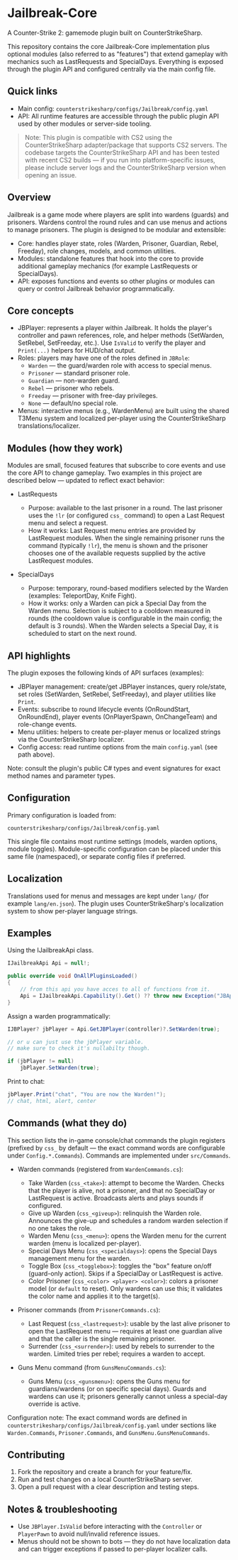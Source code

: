 # Jailbreak-Core

A Counter-Strike 2: gamemode plugin built on CounterStrikeSharp.

This repository contains the core Jailbreak-Core implementation plus optional modules (also referred to as "features") that extend gameplay with mechanics such as LastRequests and SpecialDays. Everything is exposed through the plugin API and configured centrally via the main config file.

## Quick links

- Main config: `counterstrikesharp/configs/Jailbreak/config.yaml`
- API: All runtime features are accessible through the public plugin API used by other modules or server-side tooling.

> Note: This plugin is compatible with CS2 using the CounterStrikeSharp adapter/package that supports CS2 servers. The codebase targets the CounterStrikeSharp API and has been tested with recent CS2 builds — if you run into platform-specific issues, please include server logs and the CounterStrikeSharp version when opening an issue.

## Overview

Jailbreak is a game mode where players are split into wardens (guards) and prisoners. Wardens control the round rules and can use menus and actions to manage prisoners. The plugin is designed to be modular and extensible:

- Core: handles player state, roles (Warden, Prisoner, Guardian, Rebel, Freeday), role changes, models, and common utilities.
- Modules: standalone features that hook into the core to provide additional gameplay mechanics (for example LastRequests or SpecialDays).
- API: exposes functions and events so other plugins or modules can query or control Jailbreak behavior programmatically.

## Core concepts

- JBPlayer: represents a player within Jailbreak. It holds the player's controller and pawn references, role, and helper methods (SetWarden, SetRebel, SetFreeday, etc.). Use `IsValid` to verify the player and `Print(...)` helpers for HUD/chat output.
- Roles: players may have one of the roles defined in `JBRole`:
  - `Warden` — the guard/warden role with access to special menus.
  - `Prisoner` — standard prisoner role.
  - `Guardian` — non-warden guard.
  - `Rebel` — prisoner who rebels.
  - `Freeday` — prisoner with free-day privileges.
  - `None` — default/no special role.
- Menus: interactive menus (e.g., WardenMenu) are built using the shared T3Menu system and localized per-player using the CounterStrikeSharp translations/localizer.

## Modules (how they work)

Modules are small, focused features that subscribe to core events and use the core API to change gameplay. Two examples in this project are described below — updated to reflect exact behavior:

- LastRequests
  - Purpose: available to the last prisoner in a round. The last prisoner uses the `!lr` (or configured `css_` command) to open a Last Request menu and select a request.
  - How it works: Last Request menu entries are provided by LastRequest modules. When the single remaining prisoner runs the command (typically `!lr`), the menu is shown and the prisoner chooses one of the available requests supplied by the active LastRequest modules.

- SpecialDays
  - Purpose: temporary, round-based modifiers selected by the Warden (examples: TeleportDay, Knife Fight).
  - How it works: only a Warden can pick a Special Day from the Warden menu. Selection is subject to a cooldown measured in rounds (the cooldown value is configurable in the main config; the default is 3 rounds). When the Warden selects a Special Day, it is scheduled to start on the next round.

## API highlights

The plugin exposes the following kinds of API surfaces (examples):

- JBPlayer management: create/get JBPlayer instances, query role/state, set roles (SetWarden, SetRebel, SetFreeday), and player utilities like `Print`.
- Events: subscribe to round lifecycle events (OnRoundStart, OnRoundEnd), player events (OnPlayerSpawn, OnChangeTeam) and role-change events.
- Menu utilities: helpers to create per-player menus or localized strings via the CounterStrikeSharp localizer.
- Config access: read runtime options from the main `config.yaml` (see path above).

Note: consult the plugin's public C# types and event signatures for exact method names and parameter types.

## Configuration

Primary configuration is loaded from:

`counterstrikesharp/configs/Jailbreak/config.yaml`

This single file contains most runtime settings (models, warden options, module toggles). Module-specific configuration can be placed under this same file (namespaced), or separate config files if preferred.

## Localization

Translations used for menus and messages are kept under `lang/` (for example `lang/en.json`). The plugin uses CounterStrikeSharp's localization system to show per-player language strings.

## Examples

Using the IJailbreakApi class.

```csharp
IJailbreakApi Api = null!;

public override void OnAllPluginsLoaded()
{
    // from this api you have acces to all of functions from it.
    Api = IJailbreakApi.Capability().Get() ?? throw new Exception("JBApi not found!")
}
```

Assign a warden programmatically:

```csharp
IJBPlayer? jbPlayer = Api.GetJBPlayer(controller)?.SetWarden(true);

// or u can just use the jbPlayer variable.
// make sure to check it's nullabilty though.

if (jbPlayer != null)
    jbPlayer.SetWarden(true);

```

Print to chat:

```csharp
jbPlayer.Print("chat", "You are now the Warden!");
// chat, html, alert, center
```

## Commands (what they do)

This section lists the in-game console/chat commands the plugin registers (prefixed by `css_` by default — the exact command words are configurable under `Config.*.Commands`). Commands are implemented under `src/Commands`.

- Warden commands (registered from `WardenCommands.cs`):
  - Take Warden (`css_<take>`): attempt to become the Warden. Checks that the player is alive, not a prisoner, and that no SpecialDay or LastRequest is active. Broadcasts alerts and plays sounds if configured.
  - Give up Warden (`css_<giveup>`): relinquish the Warden role. Announces the give-up and schedules a random warden selection if no one takes the role.
  - Warden Menu (`css_<menu>`): opens the Warden menu for the current warden (menu is localized per-player).
  - Special Days Menu (`css_<specialdays>`): opens the Special Days management menu for the warden.
  - Toggle Box (`css_<togglebox>`): toggles the "box" feature on/off (guard-only action). Skips if a SpecialDay or LastRequest is active.
  - Color Prisoner (`css_<color> <player> <color>`): colors a prisoner model (or `default` to reset). Only wardens can use this; it validates the color name and applies it to the target(s).

- Prisoner commands (from `PrisonerCommands.cs`):
  - Last Request (`css_<lastrequest>`): usable by the last alive prisoner to open the LastRequest menu — requires at least one guardian alive and that the caller is the single remaining prisoner.
  - Surrender (`css_<surrender>`): used by rebels to surrender to the warden. Limited tries per rebel; requires a warden to accept.

- Guns Menu command (from `GunsMenuCommands.cs`):
  - Guns Menu (`css_<gunsmenu>`): opens the Guns menu for guardians/wardens (or on specific special days). Guards and wardens can use it; prisoners generally cannot unless a special-day override is active.

Configuration note: The exact command words are defined in `counterstrikesharp/configs/Jailbreak/config.yaml` under sections like `Warden.Commands`, `Prisoner.Commands`, and `GunsMenu.GunsMenuCommands`.

## Contributing

1. Fork the repository and create a branch for your feature/fix.
2. Run and test changes on a local CounterStrikeSharp server.
3. Open a pull request with a clear description and testing steps.

## Notes & troubleshooting

- Use `JBPlayer.IsValid` before interacting with the `Controller` or `PlayerPawn` to avoid null/invalid reference issues.
- Menus should not be shown to bots — they do not have localization data and can trigger exceptions if passed to per-player localizer calls.


